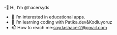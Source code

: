 -👋 Hi, I’m @hacersyds
- 👀 I’m interested in educational apps.
- 🌱 I’m learning coding with Patika.dev&Kodluyoruz
- 📫 How to reach me:soydashacer2@gmail.com
